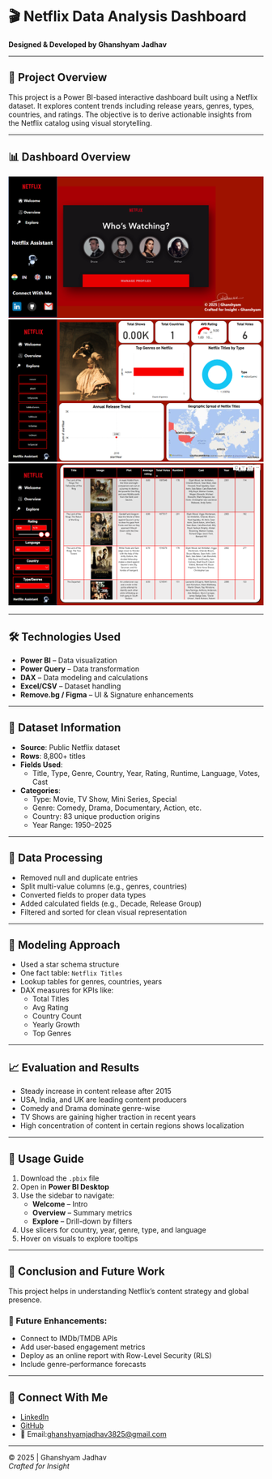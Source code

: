 # 🎬 Netflix Data Analysis Dashboard  
**Designed & Developed by Ghanshyam Jadhav**

---

## 📌 Project Overview  
This project is a Power BI-based interactive dashboard built using a Netflix dataset. It explores content trends including release years, genres, types, countries, and ratings. The objective is to derive actionable insights from the Netflix catalog using visual storytelling.

---


## 📊 Dashboard Overview
![alt text](Assets/welcome.PNG)
![alt text](Assets/Overview.PNG)
![alt text](Assets/Explore.PNG)

---

## 🛠 Technologies Used  
- **Power BI** – Data visualization  
- **Power Query** – Data transformation  
- **DAX** – Data modeling and calculations  
- **Excel/CSV** – Dataset handling  
- **Remove.bg / Figma** – UI & Signature enhancements

---

## 📂 Dataset Information  
- **Source**: Public Netflix dataset  
- **Rows**: 8,800+ titles  
- **Fields Used**:
  - Title, Type, Genre, Country, Year, Rating, Runtime, Language, Votes, Cast
- **Categories**:
  - Type: Movie, TV Show, Mini Series, Special
  - Genre: Comedy, Drama, Documentary, Action, etc.
  - Country: 83 unique production origins
  - Year Range: 1950–2025

---

## 🔄 Data Processing  
- Removed null and duplicate entries  
- Split multi-value columns (e.g., genres, countries)  
- Converted fields to proper data types  
- Added calculated fields (e.g., Decade, Release Group)  
- Filtered and sorted for clean visual representation

---

## 🧠 Modeling Approach  
- Used a star schema structure  
- One fact table: `Netflix Titles`  
- Lookup tables for genres, countries, years  
- DAX measures for KPIs like:
  - Total Titles  
  - Avg Rating  
  - Country Count  
  - Yearly Growth  
  - Top Genres  

---

## 📈 Evaluation and Results  
- Steady increase in content release after 2015  
- USA, India, and UK are leading content producers  
- Comedy and Drama dominate genre-wise  
- TV Shows are gaining higher traction in recent years  
- High concentration of content in certain regions shows localization

---

## 📘 Usage Guide  
1. Download the `.pbix` file  
2. Open in **Power BI Desktop**  
3. Use the sidebar to navigate:
   - **Welcome** – Intro
   - **Overview** – Summary metrics
   - **Explore** – Drill-down by filters
4. Use slicers for country, year, genre, type, and language  
5. Hover on visuals to explore tooltips

---

## 🚀 Conclusion and Future Work  
This project helps in understanding Netflix’s content strategy and global presence.

### 🔮 Future Enhancements:
- Connect to IMDb/TMDB APIs  
- Add user-based engagement metrics  
- Deploy as an online report with Row-Level Security (RLS)  
- Include genre-performance forecasts

---

## 🔗 Connect With Me  
- [LinkedIn](https://www.linkedin.com/in/ghanshyamjadhav/)
- [GitHub](https://github.com/ghanshyamjadhav2125)
- 📧 Email:ghanshyamjadhav3825@gmail.com

---

© 2025 | Ghanshyam Jadhav  
_Crafted for Insight_
